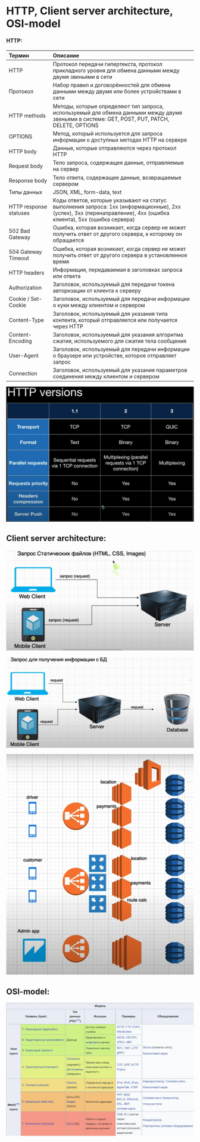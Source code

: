 # HTTP, Client server architecture, OSI-model

#### HTTP:

| Термин | Описание |
| :----------------- | :------------------ |
| HTTP | Протокол передачи гипертекста, протокол прикладного уровня для обмена данными между двумя звеньями в сети |
| Протокол |	Набор правил и договорённостей для обмена данными между двумя или более устройствами в сети |
| HTTP methods | Методы, которые определяют тип запроса, используемый для обмена данными между двумя звеньями в системе: GET, POST, PUT, PATCH, DELETE, OPTIONS |
| OPTIONS	| Метод, который используется для запроса информации о доступных методах HTTP на сервере |
| HTTP body	| Данные, которые отправляются через протокол HTTP |
| Request body |	Тело запроса, содержащее данные, отправляемые на сервер |
| Response body |	Тело ответа, содержащее данные, возвращаемые сервером |
| Типы данных |	JSON, XML, form-data, text |
| HTTP response statuses |	Коды ответов, которые указывают на статус выполнения запроса: 1xx (информационные), 2xx (успех), 3xx (перенаправление), 4xx (ошибка клиента), 5xx (ошибка сервера) |
| 502 Bad Gateway	| Ошибка, которая возникает, когда сервер не может получить ответ от другого сервера, к которому он обращается |
| 504 Gateway Timeout |	Ошибка, которая возникает, когда сервер не может получить ответ от другого сервера в установленное время |
| HTTP headers |	Информация, передаваемая в заголовках запроса или ответа |
| Authorization	| Заголовок, используемый для передачи токена авторизации от клиента к серверу |
| Cookie / Set-Cookie	| Заголовок, используемый для передачи информации о куки между клиентом и сервером |
| Content-Type |	Заголовок, используемый для указания типа контента, который отправляется или получается через HTTP |
| Content-Encoding |	Заголовок, используемый для указания алгоритма сжатия, используемого для сжатия тела сообщения |
| User-Agent	| Заголовок, используемый для передачи информации о браузере или устройстве, которое отправляет запрос |
| Connection |	Заголовок, используемый для указания параметров соединения между клиентом и сервером |


![Http-versions](https://github.com/AlexeyLobanov1/HTTP-Client-server-architecture-OSI-model/blob/main/Http-versions.jpg)

## Client server architecture:

![Простой,клиент-сервер.](https://github.com/AlexeyLobanov1/HTTP-Client-server-architecture-OSI-model/blob/main/%D0%A1%D0%B0%D0%BC%D1%8B%D0%B9%20%D0%BF%D1%80%D0%BE%D1%81%D1%82%D0%BE%D0%B9%2C%D0%BA%D0%BB%D0%B8%D0%B5%D0%BD%D1%82-%D1%81%D0%B5%D1%80%D0%B2%D0%B5%D1%80.jpg)

![Клиент - Сервер - БД](https://github.com/AlexeyLobanov1/HTTP-Client-server-architecture-OSI-model/blob/main/%D0%A7%D1%83%D1%82%D1%8C%20%D1%81%D0%BB%D0%BE%D0%B6%D0%BD%D0%B5%D0%B5%2C%20%D0%BA%D0%BB%D0%B8%D0%B5%D0%BD%D1%82%20-%20%D1%81%D0%B5%D1%80%D0%B2%D0%B5%D1%80%20-%20%20%D0%91%D0%94.jpg)

![Много Клиентов - Много Серверов - Много БД](https://github.com/AlexeyLobanov1/HTTP-Client-server-architecture-OSI-model/blob/main/%D0%9F%D1%80%D0%B8%D0%BC%D0%B5%D1%80%20%D0%B1%D0%BE%D0%BB%D1%8C%D1%88%D0%B8%D1%85%20%D1%81%D0%B0%D0%B9%D1%82%D0%BE%D0%B2-%D0%BF%D1%80%D0%B8%D0%BB%D0%BE%D0%B6%D0%B5%D0%BD%D0%B8%D0%B9.jpg)

## OSI-model:

![osi-model](https://github.com/AlexeyLobanov1/HTTP-Client-server-architecture-OSI-model/blob/main/OSI.jpg)
